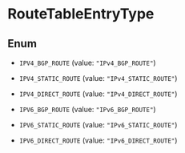 

# RouteTableEntryType

## Enum


* `IPV4_BGP_ROUTE` (value: `"IPv4_BGP_ROUTE"`)

* `IPV4_STATIC_ROUTE` (value: `"IPv4_STATIC_ROUTE"`)

* `IPV4_DIRECT_ROUTE` (value: `"IPv4_DIRECT_ROUTE"`)

* `IPV6_BGP_ROUTE` (value: `"IPv6_BGP_ROUTE"`)

* `IPV6_STATIC_ROUTE` (value: `"IPv6_STATIC_ROUTE"`)

* `IPV6_DIRECT_ROUTE` (value: `"IPv6_DIRECT_ROUTE"`)



